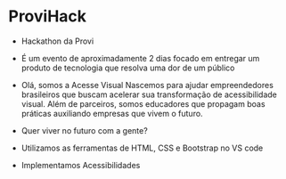 # ProviHack
- Hackathon da Provi
- É um evento de aproximadamente 2 dias focado em entregar um produto de tecnologia que resolva uma dor de um público

- Olá, somos a Acesse Visual 
Nascemos para ajudar empreendedores brasileiros que buscam acelerar sua transformação de acessibilidade visual. Além de parceiros, somos educadores que propagam boas práticas auxiliando empresas que vivem o futuro.

- Quer viver no futuro com a gente? 
- Utilizamos as ferramentas de HTML, CSS e Bootstrap no VS code
- Implementamos Acessibilidades
